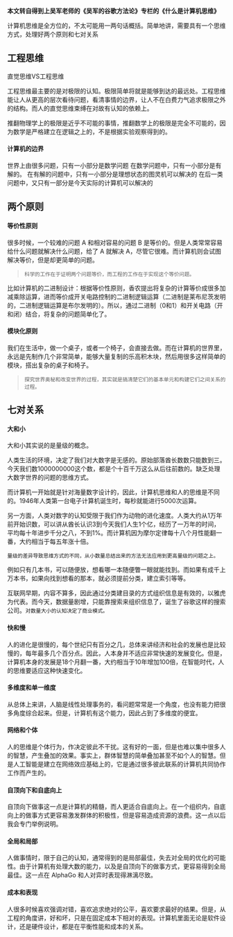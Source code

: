 **本文转自得到上吴军老师的《吴军的谷歌方法论》专栏的《什么是计算机思维》**

计算机思维是全方位的，不太可能用一两句话概括。简单地讲，需要具有一个思维方式，处理好两个原则和七对关系

## 工程思维

直觉思维VS工程思维

工程思维最主要的是对极限的认知。极限简单将就是能够到达的最远处。工程思维能让人从更高的层次看待问题，看清事情的边界，让人不在白费力气追求极限之外的结构。而人的直觉思维束缚在对故有认知的依赖上。

推翻物理学上的极限是近乎不可能的事情，推翻数学上的极限是完全不可能的，因为数学是严格建立在逻辑之上的，不是根据实验观察得到的。

#### 计算机的边界

世界上由很多问题，只有一小部分是数学问题
在数学问题中，只有一小部分是有解的。
在有解的问题中，只有一小部分是理想状态的图灵机可以解决的
在后一类问题中，又只有一部分是今天实际的计算机可以解决的

## 两个原则

#### 等价性原则

很多时候，一个较难的问题 A 和相对容易的问题 B 是等价的。但是人类常常容易给什么问题就解决什么问题，给了 A 就解决 A，尽管它很难。而计算机则会试图解决等价，但是却更简单的问题。

>`科学的工作在于证明两个问题等价，而工程的工作在于实现这个等价问题。`

比如计算机的二进制设计：根据等价性原则，香农提出将复杂的计算等价成很多加减乘除运算，进而等价成开关电路控制的二进制逻辑运算（二进制是莱布尼茨发明的，二进制逻辑运算是布尔发明的）。所以，通过二进制（0和1）和开关电路（开和闭）结合，将复杂的问题简单化了。

#### 模块化原则

我们在生活中，做一个桌子，或者一个椅子，会直接去做。而在计算机的世界里，永远是先制作几个非常简单，能够大量复制的乐高积木块，然后用很多这样简单的模块，搭出复杂的桌子和椅子。

>`探究世界奥秘和改变世界的过程，其实就是搞清楚它们的基本单元和构建它们之间关系的过程。`

## 七对关系

#### 大和小

大和小其实说的是量级的概念。

人类生活的环境，决定了我们对大数字是无感的。原始部落酋长数数只能数到三。今天我们数1000000000这个数，都是个十百千万这么从后往前数的。缺乏处理大数字世界的问题的思维方式。

而计算机一开始就是针对海量数字设计的，因此，计算机思维和人的思维是不同的。1946年人类第一台电子计算机诞生时，每秒就能进行5000次运算。

另一方面，人类对数字的认知受限于我们作为动物的进化速度。人类大约从1万年前开始识数，可以讲从酋长认识3到今天我们人生1个亿，经历了一万年的时间，平均每十年进步千分之八，不到1%。而计算机因为摩尔定律每十八个月性能翻一番，大约相当于每五年涨十倍。

`量级的差异导致思维方式的不同，从小数量总结出来的方法无法应用到更高量级的问题之上。`

例如只有几本书，可以随便放，想看哪一本随便瞥一眼就能找到。而如果有成千上万本书，如果向找到想看的那本，就必须提前分类，建立索引等等。

互联网早期，内容不算多，因此通过分类建目录的方式组织信息是有效的，以雅虎为代表。而今天，数据量剧增，只能靠搜索来组织信息了，诞生了谷歌这样的搜索公司。`对数量大小的认知决定了商业模式。`

#### 快和慢

人的进化是很慢的，每个世纪只有百分之几，总体来讲经济和社会的发展也是比较慢的，每年最多几个百分点。因此，人本身并不适应非常快速的发展变化。但是，计算机本身的发展是18个月翻一番，大约相当于10年增加100倍，在智能时代，人的思维要适应这种快速变化。

#### 多维度和单一维度

从总体上来讲，人脑是线性处理事务的，看问题常常是一个角度，也没有能力把很多角度综合起来。但是，计算机有这个能力，因此占到了多维度的便宜。

#### 网络和个体

人的思维是个体行为，作决定彼此不干扰。这有好的一面，但是也难以集中很多人的智慧，产生叠加的效果。事实上，群体智慧的简单叠加甚至不如个人的智慧。但是人工智能是建立在网络效应基础上的，它是通过很多彼此联系的计算机共同协作工作而产生的。

#### 自顶向下和自底向上

自顶向下做事这一点是计算机的精髓，而人更适合自底向上。在一个组织内，自底向上的做事方式更容易激发群体的积极性，但是容易造成资源的浪费。这一点以后我会专门举例说明。

#### 全局和局部

人做事情时，限于自己的认知，通常得到的是局部最佳，失去对全局的优化的可能性。由于计算机有处理大数的能力，以及是自顶向下的做事方式，更容易得到全局最佳。这一点在 AlphaGo 和人对弈时表现得淋漓尽致。

#### 成本和表现

人很多时候喜欢强调对错，喜欢追求绝对的公平，喜欢要求最好的结果。但是，从工程的角度讲，好和坏，只是在固定成本下相对的表现。计算机里面无论是软件设计，还是硬件设计，都是在平衡性能和成本的关系。
